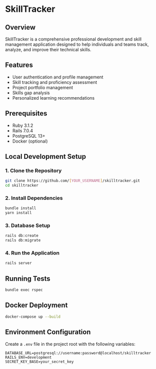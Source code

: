 # SkillTracker

## Overview
SkillTracker is a comprehensive professional development and skill management application designed to help individuals and teams track, analyze, and improve their technical skills.

## Features
- User authentication and profile management
- Skill tracking and proficiency assessment
- Project portfolio management
- Skills gap analysis
- Personalized learning recommendations

## Prerequisites
- Ruby 3.1.2
- Rails 7.0.4
- PostgreSQL 13+
- Docker (optional)

## Local Development Setup

### 1. Clone the Repository
```bash
git clone https://github.com/[YOUR_USERNAME]/skilltracker.git
cd skilltracker
```

### 2. Install Dependencies
```bash
bundle install
yarn install
```

### 3. Database Setup
```bash
rails db:create
rails db:migrate
```

### 4. Run the Application
```bash
rails server
```

## Running Tests
```bash
bundle exec rspec
```

## Docker Deployment
```bash
docker-compose up --build
```

## Environment Configuration
Create a `.env` file in the project root with the following variables:
```
DATABASE_URL=postgresql://username:password@localhost/skilltracker
RAILS_ENV=development
SECRET_KEY_BASE=your_secret_key
```
